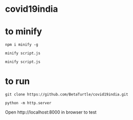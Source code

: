# covid19india


# to minify

`npm i minify -g`

`minify script.js`

`minify script.js`



# to run

`git clone https://github.com/BetaTurtle/covid19india.git`

`python -m http.server`

Open http://localhost:8000 in browser to test